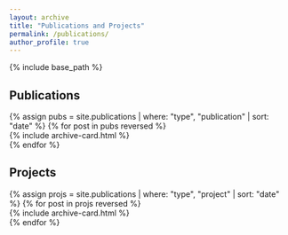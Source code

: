 ```yaml
---
layout: archive
title: "Publications and Projects"
permalink: /publications/
author_profile: true
---
```


{% include base_path %}

<h2>Publications</h2>
<div class="grid__wrapper pub-grid">
{% assign pubs = site.publications | where: "type", "publication" | sort: "date" %}
{% for post in pubs reversed %}
  <div class="grid__item">
    {% include archive-card.html %}
  </div>
{% endfor %}
</div>

<h2>Projects</h2>
<div class="grid__wrapper pub-grid">
{% assign projs = site.publications | where: "type", "project" | sort: "date" %}
{% for post in projs reversed %}
  <div class="grid__item">
    {% include archive-card.html %}
  </div>
{% endfor %}
</div>
